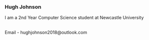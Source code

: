 ### Hugh Johnson
I am a 2nd Year Computer Science student at Newcastle University<br>

<br>
Email   - hughjohnson2018@outlook.com

